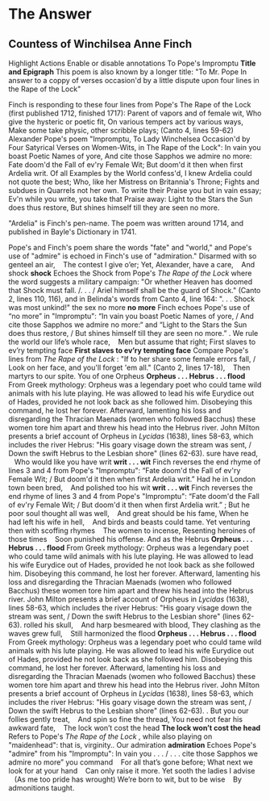 # The Answer
## Countess of Winchilsea Anne Finch
Highlight Actions Enable or disable annotations
To Pope's Impromptu **Title and Epigraph** This poem is also known by a longer
title: "To Mr. Pope In answer to a coppy of verses occasion'd by a little
dispute upon four lines in the Rape of the Lock"

Finch is responding to these four lines from Pope's  The Rape of the Lock
(first published 1712, finished 1717):
Parent of vapors and of female wit,
Who give the hysteric or poetic fit,
On various tempers act by various ways,
Make some take physic, other scribble plays; (Canto 4, lines 59-62)
Alexander Pope's poem "Impromptu, To Lady Winchelsea Occasion'd by Four
Satyrical Verses on Women-Wits, in The Rape of the Lock":
In vain you boast Poetic Names of yore,
And cite those Sapphos we admire no more:
Fate doom'd the Fall of ev'ry Female Wit;
But doom'd it then when first Ardelia writ.
Of all Examples by the World confess'd,
I knew Ardelia could not quote the best;
Who, like her Mistress on Britannia's Throne;
Fights and subdues in Quarrels not her own.
To write their Praise you but in vain essay;
Ev'n while you write, you take that Praise away:
Light to the Stars the Sun does thus restore,
But shines himself till they are seen no more.

"Ardelia" is Finch's pen-name. The poem was written around 1714, and published
in Bayle's Dictionary in 1741.

Pope's and Finch's poem share the words "fate" and "world," and Pope's use of
"admire" is echoed in Finch's use of "admiration."
Disarmed with so genteel an air,
   The contest I give o’er;
Yet, Alexander, have a care,
   And shock **shock** Echoes the Shock from Pope's _The Rape of the Lock_
where the word suggests a military campaign: "Or whether Heaven has doomed
that Shock must fall. /. . . / Ariel himself shall be the guard of Shock."
(Canto 2, lines 110, 116), and in Belinda's words from Canto 4, line 164: ". .
. Shock was most unkind!" the sex  no more **no more** Finch echoes Pope's use
of “no more” in "Impromptu": “In vain you boast Poetic Names of yore, / And
cite those Sapphos we admire no more:“ and “Light to the Stars the Sun does
thus restore, / But shines himself till they are seen no more.” .
We rule the world our life’s whole race,
   Men but assume that right;
First slaves to ev’ry tempting face **First slaves to ev’ry tempting face**
Compare Pope's lines from _The Rape of the Lock_ : "If to her share some
female errors fall, / Look on her face, and you'll forget 'em all." (Canto 2,
lines 17-18),
   Then martyrs to our spite.
You of one Orpheus **Orpheus . . . Hebrus . . . flood** From Greek mythology:
Orpheus was a legendary poet who could tame wild animals with his lute
playing. He was allowed to lead his wife Eurydice out of Hades, provided he
not look back as she followed him. Disobeying this command, he lost her
forever. Afterward, lamenting his loss and disregarding the Thracian Maenads
(women who followed Bacchus) these women tore him apart and threw his head
into the Hebrus river. John Milton presents a brief account of Orpheus in
_Lycidas_ (1638), lines 58-63, which includes the river Hebrus: "His goary
visage down the stream was sent, / Down the swift Hebrus to the Lesbian shore"
(lines 62-63).  sure have read,
   Who would like you have writ **writ . . . wit** Finch reverses the end
rhyme of lines 3 and 4 from Pope's "Impromptu": “Fate doom'd the Fall of ev'ry
Female Wit; / But doom'd it then when first Ardelia writ.”
Had he in London town been bred,
   And polished too his wit **writ . . . wit** Finch reverses the end rhyme of
lines 3 and 4 from Pope's "Impromptu": “Fate doom'd the Fall of ev'ry Female
Wit; / But doom'd it then when first Ardelia writ.” ;
But he poor soul thought all was well,
   And great should be his fame,
When he had left his wife in hell,
   And birds and beasts could tame.
Yet venturing then with scoffing rhymes
   The women to incense,
Resenting heroines of those times
   Soon punished his offense.
And as the Hebrus **Orpheus . . . Hebrus . . . flood** From Greek mythology:
Orpheus was a legendary poet who could tame wild animals with his lute
playing. He was allowed to lead his wife Eurydice out of Hades, provided he
not look back as she followed him. Disobeying this command, he lost her
forever. Afterward, lamenting his loss and disregarding the Thracian Maenads
(women who followed Bacchus) these women tore him apart and threw his head
into the Hebrus river. John Milton presents a brief account of Orpheus in
_Lycidas_ (1638), lines 58-63, which includes the river Hebrus: "His goary
visage down the stream was sent, / Down the swift Hebrus to the Lesbian shore"
(lines 62-63).  rolled his skull,
   And harp besmeared with blood,
They clashing as the waves grew full,
   Still harmonized the flood **Orpheus . . . Hebrus . . . flood** From Greek
mythology: Orpheus was a legendary poet who could tame wild animals with his
lute playing. He was allowed to lead his wife Eurydice out of Hades, provided
he not look back as she followed him. Disobeying this command, he lost her
forever. Afterward, lamenting his loss and disregarding the Thracian Maenads
(women who followed Bacchus) these women tore him apart and threw his head
into the Hebrus river. John Milton presents a brief account of Orpheus in
_Lycidas_ (1638), lines 58-63, which includes the river Hebrus: "His goary
visage down the stream was sent, / Down the swift Hebrus to the Lesbian shore"
(lines 62-63). .
But you our follies gently treat,
   And spin so fine the thread,
You need not fear his awkward fate,
   The lock won’t cost the head **The lock won’t cost the head** Refers to
Pope's _The Rape of the Lock_ , while also playing on "maidenhead": that is,
virginity..
Our admiration **admiration** Echoes Pope's "admire" from his "Impromptu": In
vain you . . . / . . . cite those Sapphos we admire no more” you command
   For all that’s gone before;
What next we look for at your hand
   Can only raise it more.
Yet sooth the ladies I advise
   (As me too pride has wrought)
We’re born to wit, but to be wise
   By admonitions taught.